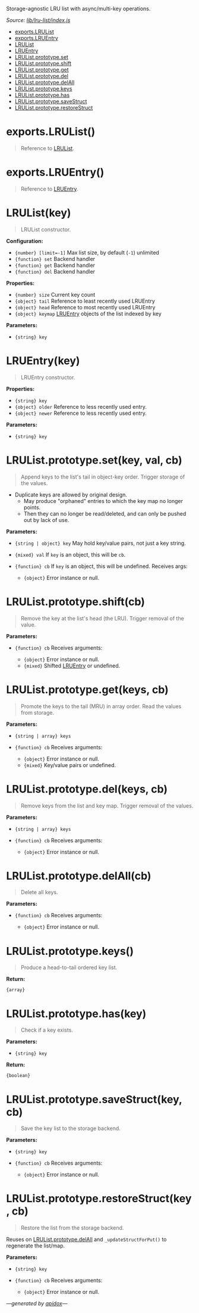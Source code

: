 Storage-agnostic LRU list with async/multi-key operations.

_Source: [lib/lru-list/index.js](../lib/lru-list/index.js)_

- [exports.LRUList](#exportslrulist)
- [exports.LRUEntry](#exportslruentry)
- [LRUList](#lrulistkey)
- [LRUEntry](#lruentrykey)
- [LRUList.prototype.set](#lrulistprototypesetkey-val-cb)
- [LRUList.prototype.shift](#lrulistprototypeshiftcb)
- [LRUList.prototype.get](#lrulistprototypegetkeys-cb)
- [LRUList.prototype.del](#lrulistprototypedelkeys-cb)
- [LRUList.prototype.delAll](#lrulistprototypedelallcb)
- [LRUList.prototype.keys](#lrulistprototypekeys)
- [LRUList.prototype.has](#lrulistprototypehaskey)
- [LRUList.prototype.saveStruct](#lrulistprototypesavestructkey-cb)
- [LRUList.prototype.restoreStruct](#lrulistprototyperestorestructkey-cb)

# exports.LRUList()

> Reference to [LRUList](#lrulistkey).

# exports.LRUEntry()

> Reference to [LRUEntry](#lruentrykey).

# LRUList(key)

> LRUList constructor.

**Configuration:**

- `{number} [limit=-1]` Max list size, by default (`-1`) unlimited
- `{function} set` Backend handler
- `{function} get` Backend handler
- `{function} del` Backend handler

**Properties:**

- `{number} size` Current key count
- `{object} tail` Reference to least recently used LRUEntry
- `{object} head` Reference to most recently used LRUEntry
- `{object} keymap` [LRUEntry](#lruentrykey) objects of the list indexed by key

**Parameters:**

- `{string} key`

# LRUEntry(key)

> LRUEntry constructor.

**Properties:**

- `{string} key`
- `{object} older` Reference to less recently used entry.
- `{object} newer` Reference to less recently used entry.

**Parameters:**

- `{string} key`

# LRUList.prototype.set(key, val, cb)

> Append keys to the list's tail in object-key order. Trigger storage of the values.

- Duplicate keys are allowed by original design.
  - May produce "orphaned" entries to which the key map no longer points.
  - Then they can no longer be read/deleted, and can only be pushed out by lack of use.

**Parameters:**

- `{string | object} key` May hold key/value pairs, not just a key string.
- `{mixed} val` If `key` is an object, this will be `cb`.
- `{function} cb` If `key` is an object, this will be undefined. Receives args:

  - `{object}` Error instance or null.

# LRUList.prototype.shift(cb)

> Remove the key at the list's head (the LRU). Trigger removal of the value.

**Parameters:**

- `{function} cb` Receives arguments:

  - `{object}` Error instance or null.
  - `{mixed}` Shifted [LRUEntry](#lruentrykey) or undefined.

# LRUList.prototype.get(keys, cb)

> Promote the keys to the tail (MRU) in array order. Read the values from storage.

**Parameters:**

- `{string | array} keys`
- `{function} cb` Receives arguments:

  - `{object}` Error instance or null.
  - `{mixed}` Key/value pairs or undefined.

# LRUList.prototype.del(keys, cb)

> Remove keys from the list and key map. Trigger removal of the values.

**Parameters:**

- `{string | array} keys`
- `{function} cb` Receives arguments:

  - `{object}` Error instance or null.

# LRUList.prototype.delAll(cb)

> Delete all keys.

**Parameters:**

- `{function} cb` Receives arguments:

  - `{object}` Error instance or null.

# LRUList.prototype.keys()

> Produce a head-to-tail ordered key list.

**Return:**

`{array}`

# LRUList.prototype.has(key)

> Check if a key exists.

**Parameters:**

- `{string} key`

**Return:**

`{boolean}`

# LRUList.prototype.saveStruct(key, cb)

> Save the key list to the storage backend.

**Parameters:**

- `{string} key`
- `{function} cb` Receives arguments:

  - `{object}` Error instance or null.

# LRUList.prototype.restoreStruct(key, cb)

> Restore the list from the storage backend.

Reuses on [LRUList.prototype.delAll](#lrulistprototypedelallcb) and `_updateStructForPut()` to regenerate the list/map.

**Parameters:**

- `{string} key`
- `{function} cb` Receives arguments:

  - `{object}` Error instance or null.

_&mdash;generated by [apidox](https://github.com/codeactual/apidox)&mdash;_
